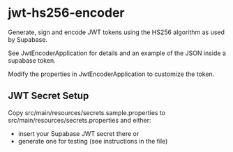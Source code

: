 # jwt-hs256-encoder

Generate, sign and encode JWT tokens using the HS256 algorithm as used by Supabase.

See JwtEncoderApplication for details and an example of the JSON inside a supabase token.

Modify the properties in JwtEncoderApplication to customize the token.

## JWT Secret Setup

Copy src/main/resources/secrets.sample.properties to src/main/resources/secrets.properties and either:
- insert your Supabase JWT secret there or
- generate one for testing (see instructions in the file) 
